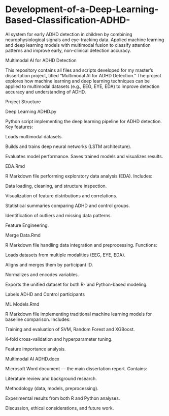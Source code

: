 # Development-of-a-Deep-Learning-Based-Classification-ADHD-
AI system for early ADHD detection in children by combining neurophysiological signals and eye-tracking data. Applied machine learning and deep learning models with multimodal fusion to classify attention patterns and improve early, non-clinical detection accuracy.

Multimodal AI for ADHD Detection

This repository contains all files and scripts developed for my master’s dissertation project, titled “Multimodal AI for ADHD Detection.”
The project explores how machine learning and deep learning techniques can be applied to multimodal datasets (e.g., EEG, EYE, EDA) to improve detection accuracy and understanding of ADHD.

Project Structure

Deep Learning ADHD.py

Python script implementing the deep learning pipeline for ADHD detection.
Key features:

Loads multimodal datasets.

Builds and trains deep neural networks (LSTM architecture).

Evaluates model performance.
Saves trained models and visualizes results.

EDA.Rmd

R Markdown file performing exploratory data analysis (EDA).
Includes:

Data loading, cleaning, and structure inspection.

Visualization of feature distributions and correlations.

Statistical summaries comparing ADHD and control groups.

Identification of outliers and missing data patterns.

Feature Engineering.

Merge Data.Rmd

R Markdown file handling data integration and preprocessing.
Functions:

Loads datasets from multiple modalities (EEG, EYE, EDA).

Aligns and merges them by participant ID.

Normalizes and encodes variables.

Exports the unified dataset for both R- and Python-based modeling.

Labels ADHD and Control participants

ML Models.Rmd

R Markdown file implementing traditional machine learning models for baseline comparison.
Includes:

Training and evaluation of SVM, Random Forest and XGBoost.

K-fold cross-validation and hyperparameter tuning.

Feature importance analysis.


Multimodal AI ADHD.docx

Microsoft Word document — the main dissertation report.
Contains:

Literature review and background research.

Methodology (data, models, preprocessing).

Experimental results from both R and Python analyses.

Discussion, ethical considerations, and future work.
